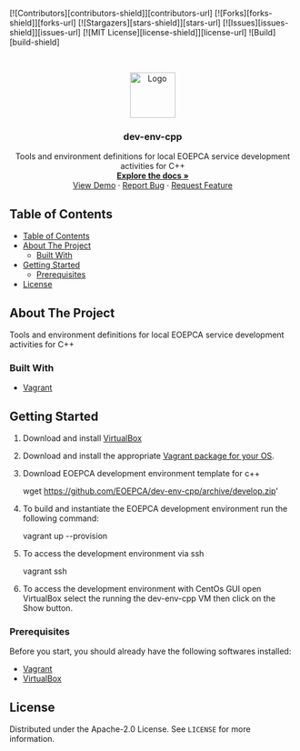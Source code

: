 <!--
***
*** To avoid retyping too much info. Do a search and replace for the following:
*** dev-env-cpp, twitter_handle, email
-->

<!-- PROJECT SHIELDS -->
<!--
*** See the bottom of this document for the declaration of the reference variables
*** for contributors-url, forks-url, etc. This is an optional, concise syntax you may use.
*** https://www.markdownguide.org/basic-syntax/#reference-style-links
-->

[![Contributors][contributors-shield]][contributors-url]
[![Forks][forks-shield]][forks-url]
[![Stargazers][stars-shield]][stars-url]
[![Issues][issues-shield]][issues-url]
[![MIT License][license-shield]][license-url]
![Build][build-shield]

<!-- PROJECT LOGO -->
<br />
<p align="center">
  <a href="https://github.com/EOEPCA/dev-env-cpp">
    <img src="images/logo.png" alt="Logo" width="80" height="80">
  </a>

  <h3 align="center">dev-env-cpp</h3>

  <p align="center">
    Tools and environment definitions for local EOEPCA service development activities for C++
    <br />
    <a href="https://github.com/EOEPCA/dev-env-cpp"><strong>Explore the docs »</strong></a>
    <br />
    <a href="https://github.com/EOEPCA/dev-env-cpp">View Demo</a>
    ·
    <a href="https://github.com/EOEPCA/dev-env-cpp/issues">Report Bug</a>
    ·
    <a href="https://github.com/EOEPCA/dev-env-cpp/issues">Request Feature</a>
  </p>
</p>

<!-- TABLE OF CONTENTS -->

## Table of Contents

- [Table of Contents](#table-of-contents)
- [About The Project](#about-the-project)
  - [Built With](#built-with)
- [Getting Started](#getting-started)
  - [Prerequisites](#prerequisites)
- [License](#license)

<!-- ABOUT THE PROJECT -->

## About The Project

Tools and environment definitions for local EOEPCA service development activities for C++

### Built With

- [Vagrant](https://www.vagrantup.com/)


<!-- GETTING STARTED -->

## Getting Started

1. Download and install [VirtualBox](https://www.virtualbox.org/) 

2. Download and install the appropriate [Vagrant package for your OS](https://www.vagrantup.com/downloads.html).

3. Download EOEPCA development environment template for c++ 
    
    wget https://github.com/EOEPCA/dev-env-cpp/archive/develop.zip'

4. To build and instantiate the EOEPCA development environment run the following command:

    vagrant up --provision

5. To access the development environment via ssh

    vagrant ssh

6. To access the development environment with CentOs GUI open VirtualBox select the running the dev-env-cpp VM then click on the Show button.

### Prerequisites

Before you start, you should already have the following softwares installed:

- [Vagrant](https://www.vagrantup.com/docs/installation/)
- [VirtualBox](https://www.virtualbox.org/manual/ch02.html)


<!-- LICENSE -->

## License

Distributed under the Apache-2.0 License. See `LICENSE` for more information.

~~~~